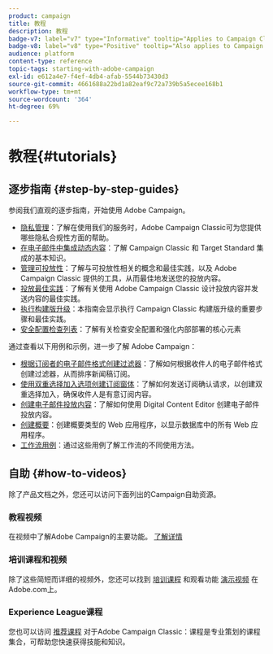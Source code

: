 ```yaml
---
product: campaign
title: 教程
description: 教程
badge-v7: label="v7" type="Informative" tooltip="Applies to Campaign Classic v7"
badge-v8: label="v8" type="Positive" tooltip="Also applies to Campaign v8"
audience: platform
content-type: reference
topic-tags: starting-with-adobe-campaign
exl-id: e612a4e7-f4ef-4db4-afab-5544b73430d3
source-git-commit: 4661688a22bd1a82eaf9c72a739b5a5ecee168b1
workflow-type: tm+mt
source-wordcount: '364'
ht-degree: 69%

---
```


# 教程{#tutorials}



## 逐步指南 {#step-by-step-guides}

参阅我们直观的逐步指南，开始使用 Adobe Campaign。

* [隐私管理](https://helpx.adobe.com/cn/campaign/kb/acc-privacy.html)：了解在使用我们的服务时，Adobe Campaign Classic可为您提供哪些隐私合规性方面的帮助。
* [在电子邮件中集成动态内容](https://experienceleague.adobe.com/docs/campaign-classic/using/integrating-with-adobe-experience-cloud/adobe-target/inserting-a-dynamic-image.html)：了解 Campaign Classic 和 Target Standard 集成的基本知识。
* [管理可投放性](../../delivery/using/about-deliverability.md)：了解与可投放性相关的概念和最佳实践，以及 Adobe Campaign Classic 提供的工具，从而最佳地发送您的投放内容。
* [投放最佳实践](../../delivery/using/delivery-best-practices.md)：了解有关使用 Adobe Campaign Classic 设计投放内容并发送内容的最佳实践。
* [执行构建版升级](https://helpx.adobe.com/cn/campaign/kb/acc-build-upgrade.html)：本指南会显示执行 Campaign Classic 构建版升级的重要步骤和最佳实践。
* [安全配置检查列表](https://helpx.adobe.com/cn/campaign/kb/acc-security.html)：了解有关检查安全配置和强化内部部署的核心元素

通过查看以下用例和示例，进一步了解 Adobe Campaign：

* [根据订阅者的电子邮件格式创建过滤器](../../platform/using/use-case.md#creating-a-filter-on-the-email-format-of-subscribers)：了解如何根据收件人的电子邮件格式创建过滤器，从而排序新闻稿订阅。
* [使用双重选择加入选项创建订阅窗体](../../web/using/use-cases--web-forms.md#create-a-subscription--form-with-double-opt-in)：了解如何发送订阅确认请求，以创建双重选择加入，确保收件人是有意订阅内容。
* [创建电子邮件投放内容](../../web/using/use-case--creating-an-email-delivery.md)：了解如何使用 Digital Content Editor 创建电子邮件投放内容。
* [创建概要](../../web/using/use-cases--creating-overviews.md)：创建概要类型的 Web 应用程序，以显示数据库中的所有 Web 应用程序。
* [工作流用例](../../workflow/using/about-workflow-use-cases.md)：通过这些用例了解工作流的不同使用方法。

## 自助 {#how-to-videos}

除了产品文档之外，您还可以访问下面列出的Campaign自助资源。

### 教程视频

在视频中了解Adobe Campaign的主要功能。 [了解详情](https://experienceleague.adobe.com/docs/campaign-classic-learn/tutorials/overview.html?lang=zh-Hans)

### 培训课程和视频

除了这些简短而详细的视频外，您还可以找到 [培训课程](https://learning.adobe.com/catalog.html) 和观看功能 [演示视频](https://www.adobe.com/training/video.html) 在Adobe.com上。

### Experience League课程

您也可以访问 [推荐课程](https://experienceleague.adobe.com/#dashboard/learning) 对于Adobe Campaign Classic：课程是专业策划的课程集合，可帮助您快速获得技能和知识。
